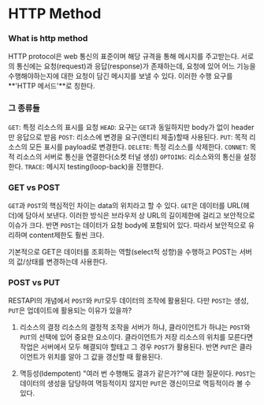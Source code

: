 # HTTP Method

### What is http method

HTTP protocol은 web 통신의 표준이며 해당 규격을 통해 메시지를 주고받는다. 서로의 통신에는 요청(request)과 응답(response)가 존재하는데, 요청에 있어 어느 기능을 수행해야하는지에 대한 요청이 담긴 메시지를 보낼 수 있다. 이러한 수행 요구를 **'HTTP 메서드'**로 칭한다.

### 그 종류들

`GET`: 특정 리소스의 표시를 요청
`HEAD`: 요구는 `GET`과 동일하지만 body가 없이 header만 응답으로 받음
`POST`: 리소스에 변경을 요구(엔티티 제출)할때 사용된다.
`PUT`: 목적 리소스의 모든 표시를 payload로 변경한다.
`DELETE`: 특정 리소스를 삭제한다.
`CONNET`: 목적 리소스의 서버로 통신을 연결한다(소켓 터널 생성)
`OPTOINS`: 리소스와의 통신을 설정한다.
`TRACE`: 메시지 testing(loop-back)을 진행한다.

### GET vs POST

`GET`과 `POST`의 핵심적인 차이는 data의 위치라고 할 수 있다. `GET`은 데이터를 URL(헤더)에 담아서 보낸다. 이러한 방식은 브라우저 상 URL의 길이제한에 걸리고 보안적으로 이슈가 크다. 반면 `POST`는 데이터가 요청 body에 포함되어 있다. 따라서 보안적으로 유리하며 content제한도 훨씬 크다.

기본적으로 GET은 데이터를 조회하는 역할(select적 성향)을 수행하고 POST는 서버의 값/상태를 변경하는데 사용한다.

### POST vs PUT

RESTAPI의 개념에서 `POST`와 `PUT`모두 데이터의 조작에 활용된다. 다만 `POST`는 생성, `PUT`은 업데이트에 활용되는 이유가 있을까?

1. 리소스의 결정
리소스의 결정적 조작을 서버가 하냐, 클라이언트가 하냐는 `POST`와 `PUT`의 선택에 있어 중요한 요소이다. 클라이언트가 저장 리소스의 위치를 모른다면 작업은 서버에서 모두 해결되야 할테고 그 경우 `POST`가 활용된다. 반면 `PUT`은 클라이언트가 위치를 알아 그 값을 갱신할 때 활용된다.

2. 멱등성(Idempotent)
"여러 번 수행해도 결과가 같은가?"에 대한 질문이다. `POST`는 데이터의 생성을 담당하여 멱등적이지 않지만 `PUT`은 갱신이므로 멱등적이라 볼 수 있다.